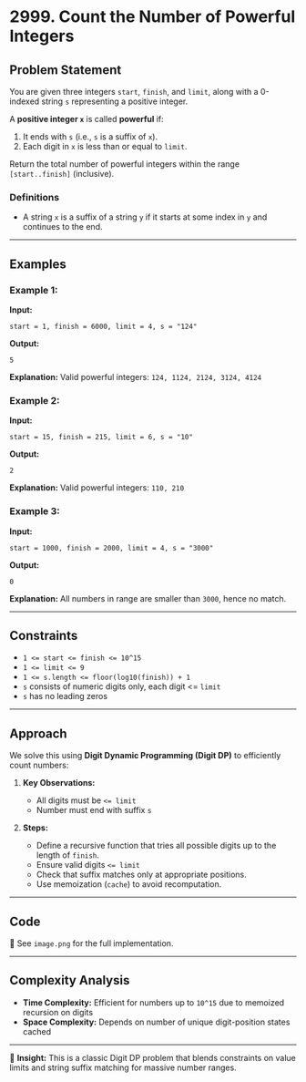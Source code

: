 # 2999. Count the Number of Powerful Integers

## Problem Statement

You are given three integers `start`, `finish`, and `limit`, along with a 0-indexed string `s` representing a positive integer.

A **positive integer `x`** is called **powerful** if:

1. It ends with `s` (i.e., `s` is a suffix of `x`).
2. Each digit in `x` is less than or equal to `limit`.

Return the total number of powerful integers within the range `[start..finish]` (inclusive).

### Definitions
- A string `x` is a suffix of a string `y` if it starts at some index in `y` and continues to the end.

---

## Examples

### Example 1:
**Input:**
```
start = 1, finish = 6000, limit = 4, s = "124"
```
**Output:**
```
5
```
**Explanation:**
Valid powerful integers: `124, 1124, 2124, 3124, 4124`

### Example 2:
**Input:**
```
start = 15, finish = 215, limit = 6, s = "10"
```
**Output:**
```
2
```
**Explanation:**
Valid powerful integers: `110, 210`

### Example 3:
**Input:**
```
start = 1000, finish = 2000, limit = 4, s = "3000"
```
**Output:**
```
0
```
**Explanation:**
All numbers in range are smaller than `3000`, hence no match.

---

## Constraints

- `1 <= start <= finish <= 10^15`
- `1 <= limit <= 9`
- `1 <= s.length <= floor(log10(finish)) + 1`
- `s` consists of numeric digits only, each digit <= `limit`
- `s` has no leading zeros

---

## Approach

We solve this using **Digit Dynamic Programming (Digit DP)** to efficiently count numbers:

1. **Key Observations:**
   - All digits must be `<= limit`
   - Number must end with suffix `s`

2. **Steps:**
   - Define a recursive function that tries all possible digits up to the length of `finish`.
   - Ensure valid digits `<= limit`
   - Check that suffix matches only at appropriate positions.
   - Use memoization (`cache`) to avoid recomputation.

---

## Code

📎 See `image.png` for the full implementation.

---

## Complexity Analysis

- **Time Complexity:** Efficient for numbers up to `10^15` due to memoized recursion on digits
- **Space Complexity:** Depends on number of unique digit-position states cached

---

🧠 **Insight:** This is a classic Digit DP problem that blends constraints on value limits and string suffix matching for massive number ranges.

